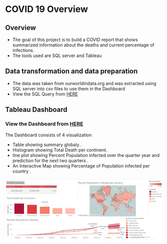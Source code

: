 # COVID 19 Overview

## Overview

* The goal of this project is to build a COVID report that shows summarized information about the deaths and current percentage of infections.
* The tools used are SQL server and Tableau

## Data transformation and data preparation

* The data was taken from ourworldindata.org and was extracted using SQL server into csv files to use them in the Dashboard 
* View the SQL Query from [HERE](https://github.com/omarov10001/Portfolio/blob/main/COVID%20SQL%20exp/SQL_Data_exp.sql)

## Tableau Dashboard
### View the Dashboard from [HERE](https://public.tableau.com/app/profile/omar.banat/viz/CovidDashboard_16423603269150/Dashboard1)
The Dashboard consists of 4 visualization 
* Table showing summary globaly .
* Histogram showing Total Death per continent.
* line plot showing Percent Population infected over the quarter year and prediction for the next two quarters .
* An Interactive Map showing Percentage of Population infected per country .

![alt text](https://github.com/omarov10001/Portfolio/blob/main/COVID%20Dashboard/COVID.JPG)

